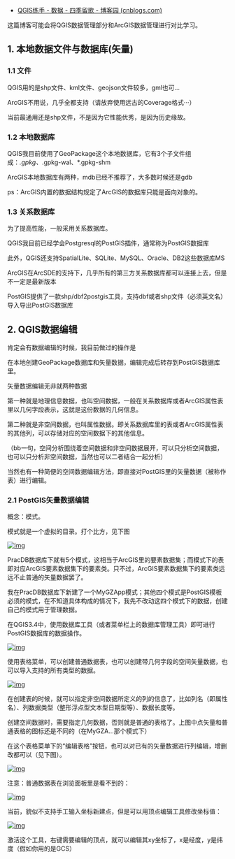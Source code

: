 - [QGIS练手 - 数据 - 四季留歌 - 博客园 (cnblogs.com)](https://www.cnblogs.com/onsummer/p/11220075.html)

这篇博客可能会将QGIS数据管理部分和ArcGIS数据管理进行对比学习。

## 1. 本地数据文件与数据库(矢量)

### 1.1 文件

QGIS用的是shp文件、kml文件、geojson文件较多，gml也可...

ArcGIS不用说，几乎全都支持（请放弃使用远古的Coverage格式···）

当前最通用还是shp文件，不是因为它性能优秀，是因为历史缘故。

### 1.2 本地数据库

QGIS我目前使用了GeoPackage这个本地数据库，它有3个子文件组成：*.gpkg、*.gpkg-wal、*.gpkg-shm

ArcGIS本地数据库有两种，mdb已经不推荐了，大多数时候还是gdb

ps：ArcGIS内置的数据结构规定了ArcGIS的数据库只能是面向对象的。

### 1.3 关系数据库

为了提高性能，一般采用关系数据库。

QGIS我目前已经学会Postgresql的PostGIS插件，通常称为PostGIS数据库

此外，QGIS还支持SpatialLite、SQLite、MySQL、Oracle、DB2这些数据库MS

ArcGIS在ArcSDE的支持下，几乎所有的第三方关系数据库都可以连接上去，但是不一定是最新版本

PostGIS提供了一款shp/dbf2postgis工具，支持dbf或者shp文件（必须英文名）导入导出PostGIS数据库

## 2. QGIS数据编辑

肯定会有数据编辑的时候，我目前做过的操作是

在本地创建GeoPackage数据库和矢量数据，编辑完成后转存到PostGIS数据库里。

矢量数据编辑无非就两种数据

第一种就是地理信息数据，也叫空间数据，一般在关系数据库或者ArcGIS属性表里以几何字段表示，这就是这份数据的几何信息。

第二种就是非空间数据，也叫属性数据。即关系数据库里的表或者ArcGIS属性表的其他列，可以存储对应的空间数据下的其他信息。

（bb一句，空间分析围绕着空间数据和非空间数据展开，可以只分析空间数据，也可以只分析非空间数据，当然也可以二者结合一起分析）

当然也有一种简便的空间数据编辑方法，即直接对PostGIS里的矢量数据（被称作表）进行编辑。

### 2.1 PostGIS矢量数据编辑

概念：模式。

模式就是一个虚拟的目录。打个比方，见下图

[![img](https://img2018.cnblogs.com/blog/1097074/201907/1097074-20190721051437079-520058552.png)](https://img2018.cnblogs.com/blog/1097074/201907/1097074-20190721051437079-520058552.png)

PracDB数据库下就有5个模式，这相当于ArcGIS里的要素数据集；而模式下的表即对应ArcGIS要素数据集下的要素类。只不过，ArcGIS要素数据集下的要素类远远不止普通的矢量数据罢了。

我在PracDB数据库下新建了一个MyGZApp模式；其他四个模式是PostGIS模板必须的模式，在不知道具体构成的情况下，我先不改动这四个模式下的数据，创建自己的模式用于管理数据。

在QGIS3.4中，使用数据库工具（或者菜单栏上的数据库管理工具）即可进行PostGIS数据库的数据操作。

[![img](https://img2018.cnblogs.com/blog/1097074/201907/1097074-20190721051845314-1922588518.png)](https://img2018.cnblogs.com/blog/1097074/201907/1097074-20190721051845314-1922588518.png)

使用表格菜单，可以创建普通数据表，也可以创建带几何字段的空间矢量数据，也可以导入支持的所有类型的数据。

[![img](https://img2018.cnblogs.com/blog/1097074/201907/1097074-20190721052112964-1019192529.png)](https://img2018.cnblogs.com/blog/1097074/201907/1097074-20190721052112964-1019192529.png)

在创建表的时候，就可以指定非空间数据所定义的列的信息了，比如列名（即属性名）、列数据类型（整形浮点型文本型日期型等）、数据长度等。

创建空间数据时，需要指定几何数据，否则就是普通的表格了。上图中点矢量和普通表格的图标还是不同的（在MyGZA...那个模式下）

在这个表格菜单下的“编辑表格”按钮，也可以对已有的矢量数据进行列编辑，增删改都可以（见下图）。

[![img](https://img2018.cnblogs.com/blog/1097074/201907/1097074-20190721052853145-701026091.png)](https://img2018.cnblogs.com/blog/1097074/201907/1097074-20190721052853145-701026091.png)

注意：普通数据表在浏览面板里是看不到的：

[![img](https://img2018.cnblogs.com/blog/1097074/201907/1097074-20190721053053744-1280842843.png)](https://img2018.cnblogs.com/blog/1097074/201907/1097074-20190721053053744-1280842843.png)

当前，貌似不支持手工输入坐标新建点，但是可以用顶点编辑工具修改坐标值：



[![img](https://img2018.cnblogs.com/blog/1097074/201907/1097074-20190721053333931-418512091.png)](https://img2018.cnblogs.com/blog/1097074/201907/1097074-20190721053333931-418512091.png)

激活这个工具，右键需要编辑的顶点，就可以编辑其xy坐标了，x是经度，y是纬度（假如你用的是GCS）